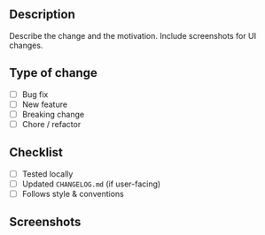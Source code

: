 ## Description
Describe the change and the motivation. Include screenshots for UI changes.

## Type of change
- [ ] Bug fix
- [ ] New feature
- [ ] Breaking change
- [ ] Chore / refactor

## Checklist
- [ ] Tested locally
- [ ] Updated `CHANGELOG.md` (if user-facing)
- [ ] Follows style & conventions

## Screenshots
